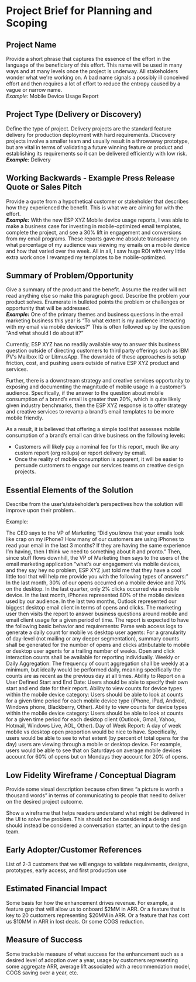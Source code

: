 # Project Brief for Planning and Scoping
## Project Name
Provide a short phrase that captures the essence of the effort in the language of the beneficiary of this effort. This name will be used in many ways and at many levels once the project is underway. All stakeholders wonder what we're working on. A bad name signals a possibly ill conceived effort and then requires a lot of effort to reduce the entropy caused by a vague or narrow name.  
*Example:* Mobile Device Usage Report

## Project Type (Delivery or Discovery)
Define the type of project. Delivery projects are the standard feature delivery for production deployment with hard requirements. Discovery projects involve a smaller team and usually result in  a throwaway prototype, but are vital in terms of validating a future winning feature or product and establishing its requirements so it can be delivered efficiently with low risk.  
***Example:*** Delivery

## Working Backwards - Example Press Release Quote or Sales Pitch
Provide a quote from a hypothetical customer or stakeholder that describes how they experienced the benefit. This is what we are aiming for with the effort.  
***Example:*** With the new ESP XYZ Mobile device usage reports, I was able to make a business case for investing in mobile-optimized email templates, complete the project, and see a 30% lift in engagement and conversions from my email programs. These reports gave me absolute transparency on what percentage of my audience was viewing my emails on a mobile device and how that varied over the week. All in all, I saw huge ROI with very little extra work once I revamped my templates to be mobile-optimized.

## Summary of Problem/Opportunity
Give a summary of the product and the benefit. Assume the reader will not read anything else so make this paragraph good. Describe the problem your product solves. Enumerate in bulleted points the problem or challenges or opportunity that will be addressed.    
***Example:*** One of the primary themes and business questions in the email marketing business this year is “To what extent is my audience interacting with my email via mobile devices?” This is often followed up by the question “And what should I do about it?”

Currently, ESP XYZ has no readily available way to answer this business question outside of directing customers to third party offerings such as IBM PV’s Mailbox IQ or LitmusApp. The downside of these approaches is setup friction, cost, and pushing users outside of native ESP XYZ product and services.

Further, there is a downstream strategy and creative services opportunity to exposing and documenting the magnitude of mobile usage in a customer’s audience. Specifically, if the answer to the question about mobile consumption of a brand’s email is greater than 20%, which is quite likely given industry benchmarks, then the ESP XYZ response is to offer strategy and creative services to revamp a brand’s email templates to be more mobile friendly.

As a result, it is believed that offering a simple tool that assesses mobile consumption of a brand’s email can drive business on the following levels:

- Customers will likely pay a nominal fee for this report, much like any custom report (org rollups) or report delivery by email.
- Once the reality of mobile consumption is apparent, it will be easier to persuade customers to engage our services teams on creative design projects.

## Essential Elements of the Solution
Describe from the user’s/stakeholder’s perspectives how the solution will improve upon their problem..

Example:

The CEO says to the VP of Marketing “Did you know that your emails look like crap on my iPhone? How many of our customers are using iPhones to read your email in the last 3 months? If they are having the same experience I’m having, then I think we need to something about it and pronto.” Then, since stuff flows downhill, the VP of Marketing then says to the users of the email marketing application “what’s our engagement via mobile devices, and they say hey no problem, ESP XYZ just told me that they have a cool little tool that will help me provide you with the following types of answers:”
In the last month, 30% of our opens occurred on a mobile device and 70% on the desktop.
In the last quarter, only 2% clicks occurred via a mobile device.
In the last month, iPhones represented 80% of the mobile devices used by our audience.
In the last two months, Outlook represented our biggest desktop email client in terms of opens and clicks.
The marketing user then visits the report to answer business questions around mobile and email client usage for a given period of time. The report is expected to have the following basic behavior and requirements:
Parse web access logs to generate a daily count for mobile vs desktop user agents: For a granularity of day-level (not mailing or any deeper segmentation), summary counts shall be generated for the number of opens and clicks attributable to mobile or desktop user agents for a trailing number of weeks. Open and click interaction counts shall be available for reporting individually.
Weekly or Daily Aggregation: The frequency of count aggregation shall be weekly at a minimum, but ideally would be performed daily, meaning specifically the counts are as recent as the previous day at all times.
Ability to Report on a User Defined Start and End Date: Users should be able to specify their own start and end date for their report.
Ability to view counts for device types within the mobile device category: Users should be able to look at counts for a given time period for each mobile device type (iPhone, iPad, Android, Windows phone, Blackberry, Other).
Ability to view counts for device types within the mobile device category: Users should be able to look at counts for a given time period for each desktop client (Outlook, Gmail, Yahoo, Hotmail, Windows Live, AOL, Other).
Day of Week Report: A day of week mobile vs desktop open proportion would be nice to have. Specifically, users would be able to see to what extent (by percent of total opens for the day) users are viewing through a mobile or desktop device. For example, users would be able to see that on Saturdays on average mobile devices account for 60% of opens but on Mondays they account for 20% of opens. 

## Low Fidelity Wireframe / Conceptual Diagram
Provide some visual description because often times “a picture is worth a thousand words” in terms of communicating to people that need to deliver on the desired project outcome. 

Show a wireframe that helps readers understand what might be delivered in the UI to solve the problem. This should not be considered a design and should instead be considered a conversation starter, an input to the design team.

## Early Adopter/Customer References
List of 2-3 customers that we will engage to validate requirements, designs, prototypes, early access, and first production use

## Estimated Financial Impact
Some basis for how the enhancement drives revenue. For example, a feature gap that will allow us to onboard $2MM in ARR. Or a feature that is key to 20 customers representing $20MM in ARR. Or a feature that has cost us $10MM in ARR in lost deals. Or some COGS reduction.

## Measure of Success
Some trackable measure of what success for the enhancement such as a desired level of adoption over a year, usage by customers representing some aggregate ARR, average lift associated with a recommendation model, COGS saving over a year, etc.
